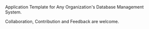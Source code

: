 Application Template for Any Organization's Database Management System. 

Collaboration, Contribution and Feedback are welcome.
